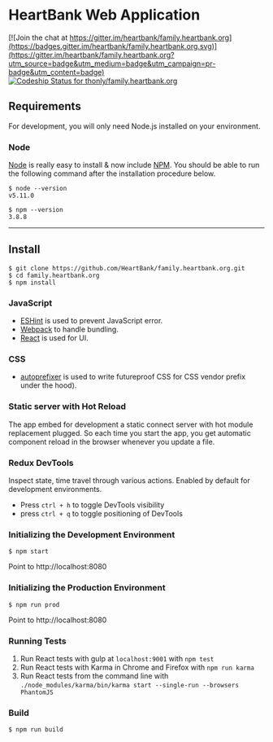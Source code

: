 # HeartBank Web Application

[![Join the chat at https://gitter.im/heartbank/family.heartbank.org](https://badges.gitter.im/heartbank/family.heartbank.org.svg)](https://gitter.im/heartbank/family.heartbank.org?utm_source=badge&utm_medium=badge&utm_campaign=pr-badge&utm_content=badge) [ ![Codeship Status for thonly/family.heartbank.org](https://codeship.com/projects/7d59b3e0-3187-0134-fa73-12b3bc903f34/status?branch=master)](https://codeship.com/projects/164475)

## Requirements

For development, you will only need Node.js installed on your environment.

### Node

[Node](http://nodejs.org/) is really easy to install & now include [NPM](https://npmjs.org/).
You should be able to run the following command after the installation procedure
below.

    $ node --version
    v5.11.0

    $ npm --version
    3.8.8

---

## Install

    $ git clone https://github.com/HeartBank/family.heartbank.org.git
    $ cd family.heartbank.org
    $ npm install

### JavaScript

- [ESHint](http://eslint.org) is used to prevent JavaScript error.
- [Webpack](https://webpack.github.io) to handle bundling.
- [React](http://facebook.github.io/react) is used for UI.

### CSS

- [autoprefixer](https://github.com/postcss/autoprefixer) is used to write futureproof CSS for CSS vendor prefix under the hood).

### Static server with Hot Reload

The app embed for development a static connect server with hot module replacement plugged.
So each time you start the app, you get automatic component reload in the browser whenever you update a file.

### Redux DevTools
Inspect state, time travel through various actions. Enabled by default for development environments.
- Press `ctrl + h` to toggle DevTools visibility
- press `ctrl + q` to toggle positioning of DevTools

### Initializing the Development Environment
    $ npm start
Point to http://localhost:8080

### Initializing the Production Environment
    $ npm run prod
Point to http://localhost:8080

### Running Tests
1. Run React tests with gulp at `localhost:9001` with `npm test`
1. Run React tests with Karma in Chrome and Firefox with `npm run karma`
1. Run React tests from the command line with `./node_modules/karma/bin/karma start --single-run --browsers PhantomJS`

### Build
    $ npm run build
